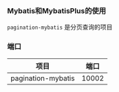 ### Mybatis和MybatisPlus的使用
`pagination-mybatis` 是分页查询的项目


### 端口
| 项目 | 端口 |
|--|--|
|pagination-mybatis| 10002 |